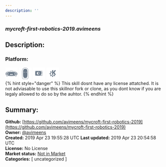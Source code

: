```yaml
---
description: ''
---
```


### _mycroft-first-robotics-2019.avimeens_  
## Description:  
  
  
  
### Platform:  
 ![Mark I](../.gitbook/assets/mark-1-icon.png)  ![Mark II](../.gitbook/assets/mark-2-icon.png)  ![Picroft](../.gitbook/assets/picroft-icon.png)  ![plasmoid](../.gitbook/assets/kde.png)   
{% hint style="danger" %}
This skill dosnt have any license attatched. It is not adviasable to use this skillnor fork or clone, as you dont know if you are legaly allowed to do so by the auhtor.
{% endhint %}
  
## Summary:  
**Github:** [https://github.com/avimeens/mycroft-first-robotics-2019](https://github.com/avimeens/mycroft-first-robotics-2019)  
**Owner:** [@avimeens](https://github.com/avimeens)  
**Created:** 2019 Apr 23 19:55:28 UTC  **Last updated:** 2019 Apr 23 20:54:58 UTC  
**License:** No License  
**Market status:** [Not in Market](https://market.mycroft.ai/skill/)  
**Categories:** [ uncategorized ]   
